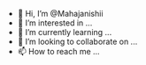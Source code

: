 - 👋 Hi, I’m @Mahajanishii
- 👀 I’m interested in ...
- 🌱 I’m currently learning ...
- 💞️ I’m looking to collaborate on ...
- 📫 How to reach me ...

<!---
Mahajanishii/Mahajanishii is a ✨ special ✨ repository because its `README.md` (this file) appears on your GitHub profile.
You can click the Preview link to take a look at your changes.
--->
